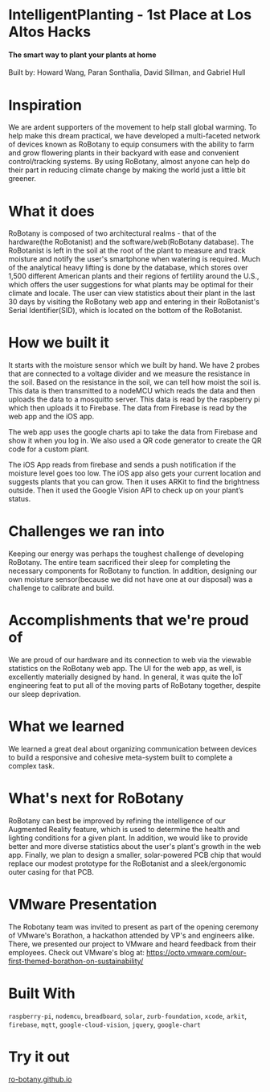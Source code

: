 # IntelligentPlanting - 1st Place at Los Altos Hacks
#### The smart way to plant your plants at home

Built by: Howard Wang, Paran Sonthalia, David Sillman, and Gabriel Hull

# Inspiration
We are ardent supporters of the movement to help stall global warming. To help make this dream practical, we have developed a multi-faceted network of devices known as RoBotany to equip consumers with the ability to farm and grow flowering plants in their backyard with ease and convenient control/tracking systems. By using RoBotany, almost anyone can help do their part in reducing climate change by making the world just a little bit greener.

# What it does
RoBotany is composed of two architectural realms - that of the hardware(the RoBotanist) and the software/web(RoBotany database). The RoBotanist is left in the soil at the root of the plant to measure and track moisture and notify the user's smartphone when watering is required. Much of the analytical heavy lifting is done by the database, which stores over 1,500 different American plants and their regions of fertility around the U.S., which offers the user suggestions for what plants may be optimal for their climate and locale. The user can view statistics about their plant in the last 30 days by visiting the RoBotany web app and entering in their RoBotanist's Serial Identifier(SID), which is located on the bottom of the RoBotanist.

# How we built it
It starts with the moisture sensor which we built by hand. We have 2 probes that are connected to a voltage divider and we measure the resistance in the soil. Based on the resistance in the soil, we can tell how moist the soil is. This data is then transmitted to a nodeMCU which reads the data and then uploads the data to a mosquitto server. This data is read by the raspberry pi which then uploads it to Firebase. The data from Firebase is read by the web app and the iOS app.

The web app uses the google charts api to take the data from Firebase and show it when you log in. We also used a QR code generator to create the QR code for a custom plant.

The iOS App reads from firebase and sends a push notification if the moisture level goes too low. The iOS app also gets your current location and suggests plants that you can grow. Then it uses ARKit to find the brightness outside. Then it used the Google Vision API to check up on your plant’s status.

# Challenges we ran into
Keeping our energy was perhaps the toughest challenge of developing RoBotany. The entire team sacrificed their sleep for completing the necessary components for RoBotany to function. In addition, designing our own moisture sensor(because we did not have one at our disposal) was a challenge to calibrate and build.

# Accomplishments that we're proud of
We are proud of our hardware and its connection to web via the viewable statistics on the RoBotany web app. The UI for the web app, as well, is excellently materially designed by hand. In general, it was quite the IoT engineering feat to put all of the moving parts of RoBotany together, despite our sleep deprivation.

# What we learned
We learned a great deal about organizing communication between devices to build a responsive and cohesive meta-system built to complete a complex task.

# What's next for RoBotany
RoBotany can best be improved by refining the intelligence of our Augmented Reality feature, which is used to determine the health and lighting conditions for a given plant. In addition, we would like to provide better and more diverse statistics about the user's plant's growth in the web app. Finally, we plan to design a smaller, solar-powered PCB chip that would replace our modest prototype for the RoBotanist and a sleek/ergonomic outer casing for that PCB.

# VMware Presentation
The Robotany team was invited to present as part of the opening ceremony of VMware's Borathon, a hackathon attended by VP's and engineers alike. There, we presented our project to VMware and heard feedback from their employees.
Check out VMware's blog at: https://octo.vmware.com/our-first-themed-borathon-on-sustainability/

# Built With
`raspberry-pi`, `nodemcu`, `breadboard`, `solar`, `zurb-foundation`, `xcode`, `arkit`, `firebase`, `mqtt`, `google-cloud-vision`, `jquery`, `google-chart`

# Try it out
[ro-botany.github.io](https://ro-botany.github.io)
